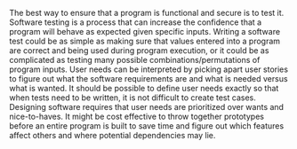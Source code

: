 The best way to ensure that a program is functional and secure is to test it. Software testing is
a process that can increase the confidence that a program will behave as expected given specific
inputs. Writing a software test could be as simple as making sure that values entered into a program
are correct and being used during program execution, or it could be as complicated as testing many
possible combinations/permutations of program inputs. User needs can be interpreted by picking apart
user stories to figure out what the software requirements are and what is needed versus what is wanted. 
It should be possible to define user needs exactly so that when tests need to be written, it is not
difficult to create test cases. Designing software requires that user needs are prioritized over wants
and nice-to-haves. It might be cost effective to throw together prototypes before an entire program is built
to save time and figure out which features affect others and where potential dependencies may lie.
